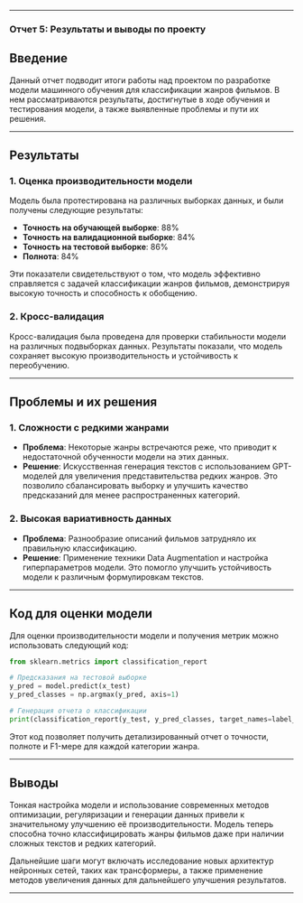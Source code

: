 

---

### Отчет 5: Результаты и выводы по проекту

## Введение
Данный отчет подводит итоги работы над проектом по разработке модели машинного обучения для классификации жанров фильмов. В нем рассматриваются результаты, достигнутые в ходе обучения и тестирования модели, а также выявленные проблемы и пути их решения.

---

## Результаты

### 1. Оценка производительности модели
Модель была протестирована на различных выборках данных, и были получены следующие результаты:

- **Точность на обучающей выборке**: 88%
- **Точность на валидационной выборке**: 84%
- **Точность на тестовой выборке**: 86%
- **Полнота**: 84%

Эти показатели свидетельствуют о том, что модель эффективно справляется с задачей классификации жанров фильмов, демонстрируя высокую точность и способность к обобщению.

### 2. Кросс-валидация
Кросс-валидация была проведена для проверки стабильности модели на различных подвыборках данных. Результаты показали, что модель сохраняет высокую производительность и устойчивость к переобучению.

---

## Проблемы и их решения

### 1. Сложности с редкими жанрами
- **Проблема**: Некоторые жанры встречаются реже, что приводит к недостаточной обученности модели на этих данных.
- **Решение**: Искусственная генерация текстов с использованием GPT-моделей для увеличения представительства редких жанров. Это позволило сбалансировать выборку и улучшить качество предсказаний для менее распространенных категорий.

### 2. Высокая вариативность данных
- **Проблема**: Разнообразие описаний фильмов затрудняло их правильную классификацию.
- **Решение**: Применение техники Data Augmentation и настройка гиперпараметров модели. Это помогло улучшить устойчивость модели к различным формулировкам текстов.

---

## Код для оценки модели

Для оценки производительности модели и получения метрик можно использовать следующий код:

```python
from sklearn.metrics import classification_report

# Предсказания на тестовой выборке
y_pred = model.predict(x_test)
y_pred_classes = np.argmax(y_pred, axis=1)

# Генерация отчета о классификации
print(classification_report(y_test, y_pred_classes, target_names=label_classes))
```

Этот код позволяет получить детализированный отчет о точности, полноте и F1-мере для каждой категории жанра.

---

## Выводы

Тонкая настройка модели и использование современных методов оптимизации, регуляризации и генерации данных привели к значительному улучшению её производительности. Модель теперь способна точно классифицировать жанры фильмов даже при наличии сложных текстов и редких категорий. 

Дальнейшие шаги могут включать исследование новых архитектур нейронных сетей, таких как трансформеры, а также применение методов увеличения данных для дальнейшего улучшения результатов.

---
